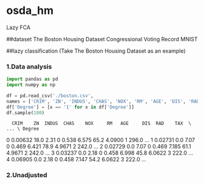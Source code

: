 # osda_hm
Lazy FCA

##dataset
The Boston Housing Dataset
Congressional Voting Record
MNIST

##lazy classification
(Take The Boston Housing Dataset as an example)

### 1.Data analysis

```python
import pandas as pd
import numpy as np

df = pd.read_csv('./boston.csv',
names = ['CRIM', 'ZN', 'INDUS', 'CHAS', 'NOX', 'RM', 'AGE', 'DIS', 'RAD', 'TAX', 'PTRATIO', 'B', 'LSTAT', 'Degree'])
df['Degree'] = [x == '1' for x in df['Degree']]
df.sample(100)
```
      CRIM    ZN  INDUS  CHAS    NOX     RM   AGE     DIS  RAD    TAX  \ ... \ Degree
0  0.00632  18.0   2.31     0  0.538  6.575  65.2  4.0900    1  296.0   ...
1  0.02731   0.0   7.07     0  0.469  6.421  78.9  4.9671    2  242.0   ...
2  0.02729   0.0   7.07     0  0.469  7.185  61.1  4.9671    2  242.0   ...
3  0.03237   0.0   2.18     0  0.458  6.998  45.8  6.0622    3  222.0   ...
4  0.06905   0.0   2.18     0  0.458  7.147  54.2  6.0622    3  222.0   ...


### 2.Unadjusted
